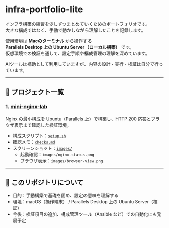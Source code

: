 # infra-portfolio-lite

インフラ構築の練習を少しずつまとめていくためのポートフォリオです。  
大きな構成ではなく、手動で動かしながら理解したことを記録します。

使用環境は **Macのターミナル** から操作する  
**Parallels Desktop 上の Ubuntu Server（ローカル構築）** です。  
仮想環境での検証を通して、設定手順や構成管理の理解を深めています。

AIツールは補助として利用していますが、内容の設計・実行・検証は自分で行っています。

---

## 📂 プロジェクト一覧

### 1. [mini-nginx-lab](./mini-nginx-lab/)
Nginx の最小構成を Ubuntu（Parallels 上）で構築し、HTTP 200 応答とブラウザ表示まで確認した検証環境。

- 構成スクリプト：[`setup.sh`](./mini-nginx-lab/setup.sh)
- 確認メモ：[`checks.md`](./mini-nginx-lab/checks.md)
- スクリーンショット：[`images/`](./mini-nginx-lab/images/)
  - 起動確認：`images/nginx-status.png`
  - ブラウザ表示：`images/browser-view.png`

---

## 📝 このリポジトリについて
- 目的：手動構築で基礎を固め、設定の意味を理解する  
- 環境：macOS（操作端末） / Parallels Desktop 上の Ubuntu Server（検証）  
- 今後：検証項目の追加、構成管理ツール（Ansible など）での自動化にも発展予定
